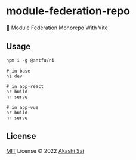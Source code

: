 # module-federation-repo

🧩 Module Federation Monorepo With Vite

## Usage

```shell
npm i -g @antfu/ni

# in base
ni dev

# in app-react
nr build
nr serve

# in app-vue
nr build
nr serve
```

## License

[MIT](./LICENSE) License © 2022 [Akashi Sai](https://github.com/akashigakki)
